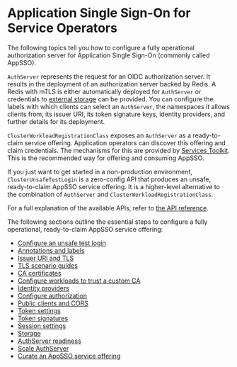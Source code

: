 # Application Single Sign-On for Service Operators

The following topics tell you how to configure a fully operational authorization
server for Application Single Sign-On (commonly called AppSSO).

`AuthServer` represents the request for an OIDC authorization server. It
results in the deployment of an authorization server backed by Redis. A Redis
with mTLS is either automatically deployed for `AuthServer` or credentials to
[external storage](storage.hbs.md) can be provided. You can configure the
labels with which clients can select an `AuthServer`, the namespaces it allows
clients from, its issuer URI, its token signature keys, identity providers, and
further details for its deployment.

`ClusterWorkloadRegistrationClass` exposes an `AuthServer` as a ready-to-claim
service offering. Application operators can discover this offering and claim
credentials. The mechanisms for this are provided by [Services
Toolkit](../../../services-toolkit/about.hbs.md). This is the recommended way for
offering and consuming AppSSO.

If you just want to get started in a non-production environment,
`ClusterUnsafeTestLogin` is a zero-config API that produces an unsafe,
ready-to-claim AppSSO service offering. It is a higher-level alternative to the
combination of `AuthServer` and `ClusterWorkloadRegistrationClass`.

For a full explanation of the available APIs, refer to [the API
reference](../../reference/api/index.hbs.md).

The following sections outline the essential steps to configure a fully
operational, ready-to-claim AppSSO service offering:

- [Configure an unsafe test login](unsafe-test-login.hbs.md)
- [Annotations and labels](metadata.hbs.md)
- [Issuer URI and TLS](issuer-uri-and-tls.hbs.md)
- [TLS scenario guides](tls-scenario-guides.hbs.md)
- [CA certificates](ca-certs.hbs.md)
- [Configure workloads to trust a custom CA](workload-trust-custom-ca.hbs.md)
- [Identity providers](identity-providers.hbs.md)
- [Configure authorization](configure-authorization.hbs.md)
- [Public clients and CORS](cors.hbs.md)
- [Token settings](token-settings.hbs.md)
- [Token signatures](configure-token-signature.hbs.md)
- [Session settings](session-settings.hbs.md)
- [Storage](storage.hbs.md)
- [AuthServer readiness](readiness.hbs.md)
- [Scale AuthServer](scale.hbs.md)
- [Curate an AppSSO service offering](curate-service-offering.hbs.md)
